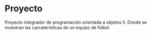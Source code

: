 # Proyecto
Proyecto integrador de programación orientada a objetos II. Donde se muestran las carcaterísticas de un equipo de fútbol
